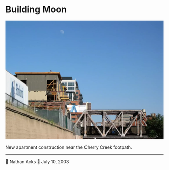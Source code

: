 # Building Moon

![A daytime Moon hangs over a steel railroad bridge and nearby construction](assets/b4440ed70d7cd3943ce5059b10cd4161.webp)

New apartment construction near the Cherry Creek footpath.

- - - -

👤 Nathan Acks
📅 July 10, 2003
